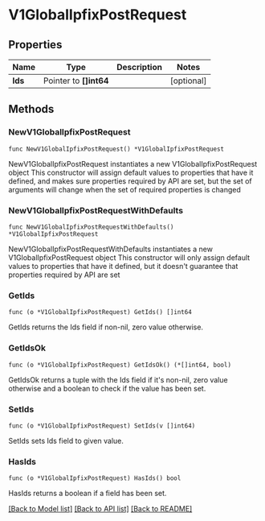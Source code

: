 # V1GlobalIpfixPostRequest

## Properties

Name | Type | Description | Notes
------------ | ------------- | ------------- | -------------
**Ids** | Pointer to **[]int64** |  | [optional] 

## Methods

### NewV1GlobalIpfixPostRequest

`func NewV1GlobalIpfixPostRequest() *V1GlobalIpfixPostRequest`

NewV1GlobalIpfixPostRequest instantiates a new V1GlobalIpfixPostRequest object
This constructor will assign default values to properties that have it defined,
and makes sure properties required by API are set, but the set of arguments
will change when the set of required properties is changed

### NewV1GlobalIpfixPostRequestWithDefaults

`func NewV1GlobalIpfixPostRequestWithDefaults() *V1GlobalIpfixPostRequest`

NewV1GlobalIpfixPostRequestWithDefaults instantiates a new V1GlobalIpfixPostRequest object
This constructor will only assign default values to properties that have it defined,
but it doesn't guarantee that properties required by API are set

### GetIds

`func (o *V1GlobalIpfixPostRequest) GetIds() []int64`

GetIds returns the Ids field if non-nil, zero value otherwise.

### GetIdsOk

`func (o *V1GlobalIpfixPostRequest) GetIdsOk() (*[]int64, bool)`

GetIdsOk returns a tuple with the Ids field if it's non-nil, zero value otherwise
and a boolean to check if the value has been set.

### SetIds

`func (o *V1GlobalIpfixPostRequest) SetIds(v []int64)`

SetIds sets Ids field to given value.

### HasIds

`func (o *V1GlobalIpfixPostRequest) HasIds() bool`

HasIds returns a boolean if a field has been set.


[[Back to Model list]](../README.md#documentation-for-models) [[Back to API list]](../README.md#documentation-for-api-endpoints) [[Back to README]](../README.md)


